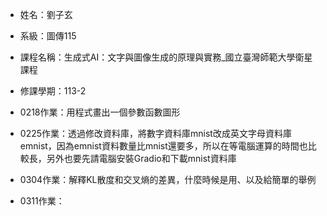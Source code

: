 + 姓名：劉子玄
- 系級：圖傳115
* 課程名稱：生成式AI：文字與圖像生成的原理與實務_國立臺灣師範大學衛星課程
+ 修課學期：113-2


+ 0218作業：用程式畫出一個參數函數圖形
+ 0225作業：透過修改資料庫，將數字資料庫mnist改成英文字母資料庫emnist，因為emnist資料數量比mnist還要多，所以在等電腦運算的時間也比較長，另外也要先請電腦安裝Gradio和下載mnist資料庫
+ 0304作業：解釋KL散度和交叉熵的差異，什麼時候是用、以及給簡單的舉例
+ 0311作業：
